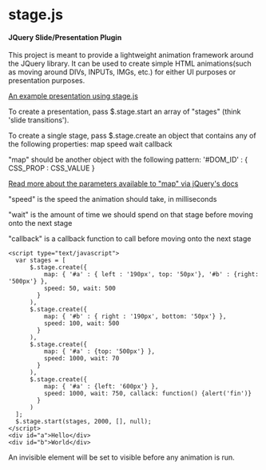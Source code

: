 stage.js
========

#### JQuery Slide/Presentation Plugin ####

This project is meant to provide a lightweight animation framework around the JQuery library. It can be used to create simple HTML animations(such as moving around DIVs, INPUTs, IMGs, etc.) for either UI purposes or presentation purposes.

[An example presentation using stage.js](http://info.press9formoreoptions.com/intro)

To create a presentation, pass $.stage.start an array of "stages" (think 'slide transitions'). 

To create a single stage, pass $.stage.create an object that contains any of the following properties:
	map
	speed
	wait
	callback

"map" should be another object with the following pattern:
	'#DOM_ID' : { CSS_PROP : CSS_VALUE }

[Read more about the parameters available to "map" via jQuery's docs](http://api.jquery.com/animate/)

"speed" is the speed the animation should take, in milliseconds

"wait" is the amount of time we should spend on that stage before moving onto the next stage

"callback" is a callback function to call before moving onto the next stage 

	<script type="text/javascript">
	  var stages = [
		  $.stage.create({
		      map: { '#a' : { left : '190px', top: '50px'}, '#b' : {right: '500px'} }, 
		      speed: 50, wait: 500 
		    }
		  ),
		  $.stage.create({
		      map: { '#b' : { right : '190px', bottom: '50px'} }, 
		      speed: 100, wait: 500 
		    }
		  ),
		  $.stage.create({
		      map: { '#a' : {top: '500px'} }, 
		      speed: 1000, wait: 70
		    }
		  ),
		  $.stage.create({
		      map: { '#a' : {left: '600px'} }, 
		      speed: 1000, wait: 750, callack: function() {alert('fin')}
		    }
		  )
	  ];
	  $.stage.start(stages, 2000, [], null);
	</script>
	<div id="a">Hello</div>
	<div id="b">World</div>

An invisible element will be set to visible before any animation is run.
